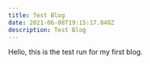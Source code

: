 ```yaml
---
title: Test Blog
date: 2021-06-08T19:15:17.848Z
description: Test Blog
---
```

Hello, this is the test run for my first blog.